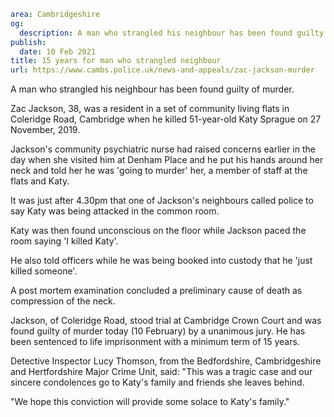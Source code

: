 ```yaml
area: Cambridgeshire
og:
  description: A man who strangled his neighbour has been found guilty of murder.
publish:
  date: 10 Feb 2021
title: 15 years for man who strangled neighbour
url: https://www.cambs.police.uk/news-and-appeals/zac-jackson-murder
```

A man who strangled his neighbour has been found guilty of murder.

Zac Jackson, 38, was a resident in a set of community living flats in Coleridge Road, Cambridge when he killed 51-year-old Katy Sprague on 27 November, 2019.

Jackson's community psychiatric nurse had raised concerns earlier in the day when she visited him at Denham Place and he put his hands around her neck and told her he was 'going to murder' her, a member of staff at the flats and Katy.

It was just after 4.30pm that one of Jackson's neighbours called police to say Katy was being attacked in the common room.

Katy was then found unconscious on the floor while Jackson paced the room saying 'I killed Katy'.

He also told officers while he was being booked into custody that he 'just killed someone'.

A post mortem examination concluded a preliminary cause of death as compression of the neck.

Jackson, of Coleridge Road, stood trial at Cambridge Crown Court and was found guilty of murder today (10 February) by a unanimous jury. He has been sentenced to life imprisonment with a minimum term of 15 years.

Detective Inspector Lucy Thomson, from the Bedfordshire, Cambridgeshire and Hertfordshire Major Crime Unit, said: "This was a tragic case and our sincere condolences go to Katy's family and friends she leaves behind.

"We hope this conviction will provide some solace to Katy's family."
